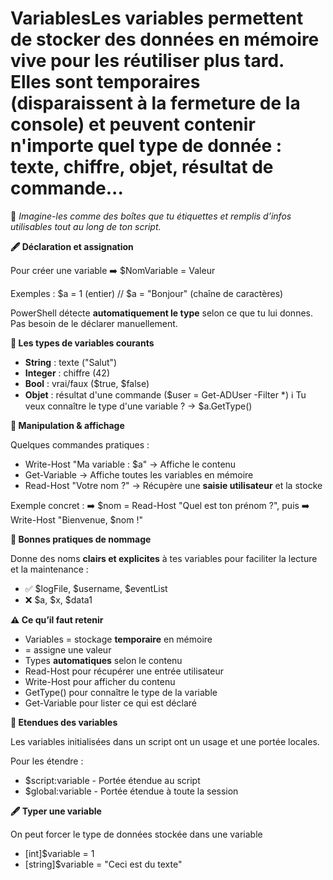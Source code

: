 # VariablesLes variables permettent de **stocker des données en mémoire vive** pour les réutiliser plus tard. Elles sont **temporaires** (disparaissent à la fermeture de la console) et peuvent contenir **n'importe quel type de donnée** : texte, chiffre, objet, résultat de commande...

💬 *Imagine-les comme des boîtes que tu étiquettes et remplis d’infos utilisables tout au long de ton script.*



**🖋️ Déclaration et assignation**

Pour créer une variable ➡️ $NomVariable = Valeur

Exemples : $a = 1 (entier) // $a = "Bonjour" (chaîne de caractères)

PowerShell détecte **automatiquement le type** selon ce que tu lui donnes. Pas besoin de le déclarer manuellement.



**🔣 Les types de variables courants**

- **String** : texte ("Salut")
- **Integer** : chiffre (42)
- **Bool** : vrai/faux ($true, $false)
- **Objet** : résultat d'une commande ($user = Get-ADUser -Filter *) ℹ️ Tu veux connaître le type d'une variable ? → $a.GetType()



**🧪 Manipulation & affichage**

Quelques commandes pratiques :

- Write-Host "Ma variable : $a" → Affiche le contenu
- Get-Variable → Affiche toutes les variables en mémoire
- Read-Host "Votre nom ?" → Récupère une **saisie utilisateur** et la stocke

Exemple concret : ➡️ $nom = Read-Host "Quel est ton prénom ?", puis ➡️ Write-Host "Bienvenue, $nom !"



**🧼 Bonnes pratiques de nommage**

Donne des noms **clairs et explicites** à tes variables pour faciliter la lecture et la maintenance :

- ✅ $logFile, $username, $eventList
- ❌ $a, $x, $data1



**⚠️ Ce qu’il faut retenir**

- Variables = stockage **temporaire** en mémoire
- = assigne une valeur
- Types **automatiques** selon le contenu
- Read-Host pour récupérer une entrée utilisateur
- Write-Host pour afficher du contenu
- GetType() pour connaître le type de la variable
- Get-Variable pour lister ce qui est déclaré

**🧪 Etendues des variables**

Les variables initialisées dans un script ont un usage et une portée locales.

Pour les étendre :

- $script:variable - Portée étendue au script
- $global:variable - Portée étendue à toute la session



**🖋️ Typer une variable**

On peut forcer le type de données stockée dans une variable

- [int]$variable = 1
- [string]$variable = "Ceci est du texte"
